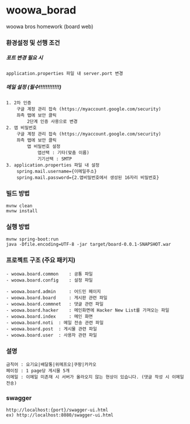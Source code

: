 # woowa_borad
woowa bros homework (board web)

### 환경설정 및 선행 조건
##### 포트 변경 필요 시 

	application.properties 파일 내 server.port 변경

##### 메일 설정 (필수!!!!!!!!!!!!)

	1. 2차 인증
		구글 계정 관리 접속 (https://myaccount.google.com/security)
		좌측 탭에 보안 클릭
			2단계 인증 사용으로 변경
	2. 앱 비밀번호 
		구글 계정 관리 접속 (https://myaccount.google.com/security)
		좌측 탭에 보안 클릭
			앱 비밀번호 설정
				앱선택 : 기타(맞춤 이름)
				기기선택 : SMTP
	3. application.properties 파일 내 설정
		spring.mail.username={이메일주소}
		spring.mail.password={2.앱비밀번호에서 생성된 16자리 비밀번호}
		
### 빌드 방법
	mvnw clean
	mvnw install

### 실행 방법
	mvnw spring-boot:run
	java -Dfile.encoding=UTF-8 -jar target/board-0.0.1-SNAPSHOT.war
	
### 프로젝트 구조 (주요 패키지)
	- woowa.board.common	: 공통 파일
	- woowa.board.config 	: 설정 파일
		
	- woowa.board.admin 	: 어드민 페이지
	- woowa.board.board 	: 게시판 관련 파일
	- woowa.board.commnet 	: 댓글 관련 파일
	- woowa.board.hacker 	: 메인화면에 Hacker New List를 가져오는 파일
	- woowa.board.index 	: 메인 화면
	- woowa.board.noti	: 메일 전송 관련 파일
	- woowa.board.post	: 게시물 관련 파일
	- woowa.board.user	: 사용자 관련 파일

### 설명
	금칙어 : 요기요|배달통|위메프오|쿠팡|카카오
	페이징 : 1 page당 게시물 5개
	이메일 : 이메일 미존재 시 서버가 올라오지 않는 현상이 있습니다. (댓글 작성 시 이메일 전송)
	
### swagger 
	http://localhost:{port}/swagger-ui.html
	ex) http://localhost:8080/swagger-ui.html